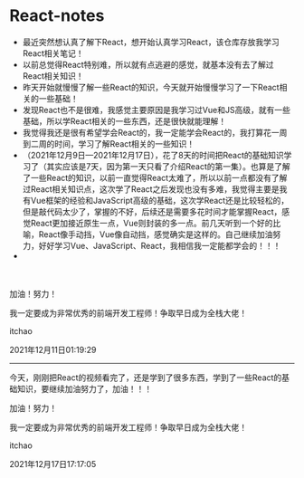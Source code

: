 # React-notes
* 最近突然想认真了解下React，想开始认真学习React，该仓库存放我学习React相关笔记！
* 以前总觉得React特别难，所以就有点逃避的感觉，就基本没有去了解过React相关知识！
* 昨天开始就慢慢了解一些React的知识，今天就开始慢慢学习了一下React相关的一些基础！
* 发现React也不是很难，我感觉主要原因是我学习过Vue和JS高级，就有一些基础，所以学React相关的一些东西，还是很快就能理解！
* 我觉得我还是很有希望学会React的，我一定能学会React的，我打算花一周到二周的时间，学习了解React相关的一些知识！
* （2021年12月9日—2021年12月17日），花了8天的时间把React的基础知识学习了（其实应该是7天，因为第一天只看了介绍React的第一集）。也算是了解了一些React的知识，以前一直觉得React太难了，所以以前一点都没有了解过React相关知识点，这次学了React之后发现也没有多难，我觉得主要是我有Vue框架的经验和JavaScript高级的基础，这次学React还是比较轻松的，但是敲代码太少了，掌握的不好，后续还是需要多花时间才能掌握React，感觉React更加接近原生一点，Vue则封装的多一点。前几天听到一个好的比喻，React像手动挡，Vue像自动挡，感觉确实是这样的。自己继续加油努力，好好学习Vue、JavaScript、React，我相信我一定能都学会的！！！
* <br/><br/><br/>

加油！努力！

我一定要成为非常优秀的前端开发工程师！争取早日成为全栈大佬！

itchao

2021年12月11日01:19:29

<hr/>

今天，刚刚把React的视频看完了，还是学到了很多东西，学到了一些React的基础知识，要继续加油努力了，加油！！！

加油！努力！

我一定要成为非常优秀的前端开发工程师！争取早日成为全栈大佬！

itchao

2021年12月17日17:17:05
